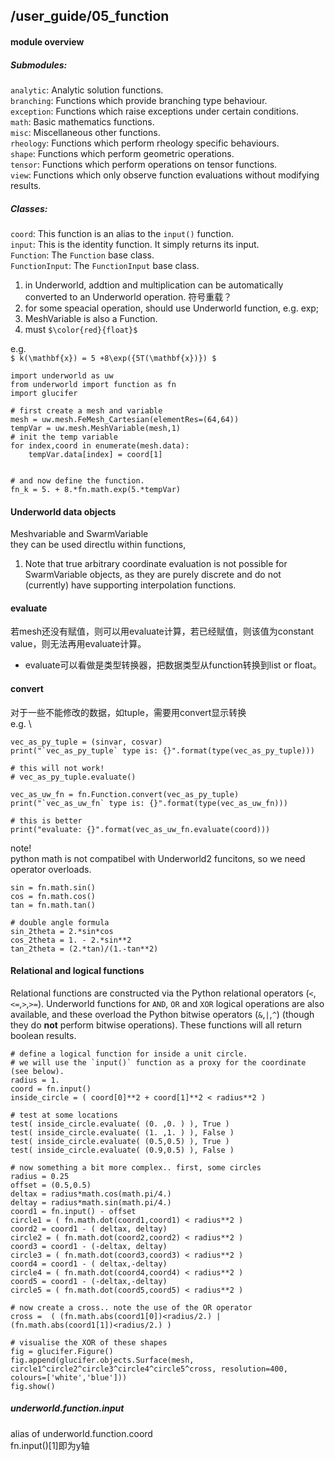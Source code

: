 ## /user_guide/05_function
#### module overview
##### Submodules:
`analytic`: Analytic solution functions.  
`branching`: Functions which provide branching type behaviour.  
`exception`: Functions which raise exceptions under certain conditions.  
`math`: Basic mathematics functions.  
`misc`: Miscellaneous other functions.  
`rheology`: Functions which perform rheology specific behaviours.  
`shape`: Functions which perform geometric operations.  
`tensor`: Functions which perform operations on tensor functions.  
`view`: Functions which only observe function evaluations without modifying results.  

##### Classes:
`coord`: This function is an alias to the `input()` function.  
`input`: This is the identity function. It simply returns its input.  
`Function`: The `Function` base class.  
`FunctionInput`: The `FunctionInput` base class.
1. in Underworld, addtion and multiplication can be automatically converted to an Underworld operation. 符号重载？
2. for some speacial operation, should use Underworld function, e.g. exp;
3. MeshVariable is also a Function.
4. must `$\color{red}{float}$`

e.g. \
`$
    k(\mathbf{x}) = 5 +8\exp({5T(\mathbf{x})})
$`
```
import underworld as uw
from underworld import function as fn
import glucifer

# first create a mesh and variable
mesh = uw.mesh.FeMesh_Cartesian(elementRes=(64,64))
tempVar = uw.mesh.MeshVariable(mesh,1)
# init the temp variable 
for index,coord in enumerate(mesh.data):
    tempVar.data[index] = coord[1]

    
# and now define the function.
fn_k = 5. + 8.*fn.math.exp(5.*tempVar) 
```
#### Underworld data objects
Meshvariable and SwarmVariable\
they can be used directlu within functions, 
1. Note that true arbitrary coordinate evaluation is not possible for SwarmVariable objects, as they are purely discrete and do not (currently) have supporting interpolation functions.
 

#### evaluate
若mesh还没有赋值，则可以用evaluate计算，若已经赋值，则该值为constant value，则无法再用evaluate计算。
- evaluate可以看做是类型转换器，把数据类型从function转换到list or float。

#### convert
对于一些不能修改的数据，如tuple，需要用convert显示转换\
e.g. \
```
vec_as_py_tuple = (sinvar, cosvar)
print("`vec_as_py_tuple` type is: {}".format(type(vec_as_py_tuple)))

# this will not work!
# vec_as_py_tuple.evaluate()  

vec_as_uw_fn = fn.Function.convert(vec_as_py_tuple)
print("`vec_as_uw_fn` type is: {}".format(type(vec_as_uw_fn)))

# this is better
print("evaluate: {}".format(vec_as_uw_fn.evaluate(coord)))
```
note!\
python math is not compatibel with Underworld2 funcitons, so we need operator overloads.
```
sin = fn.math.sin()
cos = fn.math.cos()
tan = fn.math.tan()

# double angle formula
sin_2theta = 2.*sin*cos
cos_2theta = 1. - 2.*sin**2
tan_2theta = (2.*tan)/(1.-tan**2)
```
#### Relational and logical functions
Relational functions are constructed via the Python relational operators (`<`,`<=`,`>`,`>=`). Underworld functions for `AND`, `OR` and `XOR` logical operations are also available, and these overload the Python bitwise operators (`&`,`|`,`^`) (though they do **not** perform bitwise operations). These functions will all return boolean results.
```
# define a logical function for inside a unit circle.
# we will use the `input()` function as a proxy for the coordinate (see below).
radius = 1.
coord = fn.input()
inside_circle = ( coord[0]**2 + coord[1]**2 < radius**2 )

# test at some locations
test( inside_circle.evaluate( (0. ,0. ) ), True )
test( inside_circle.evaluate( (1. ,1. ) ), False )
test( inside_circle.evaluate( (0.5,0.5) ), True )
test( inside_circle.evaluate( (0.9,0.5) ), False )

# now something a bit more complex.. first, some circles
radius = 0.25
offset = (0.5,0.5)
deltax = radius*math.cos(math.pi/4.)
deltay = radius*math.sin(math.pi/4.)
coord1 = fn.input() - offset 
circle1 = ( fn.math.dot(coord1,coord1) < radius**2 )
coord2 = coord1 - ( deltax, deltay)
circle2 = ( fn.math.dot(coord2,coord2) < radius**2 )
coord3 = coord1 - (-deltax, deltay)
circle3 = ( fn.math.dot(coord3,coord3) < radius**2 )
coord4 = coord1 - ( deltax,-deltay)
circle4 = ( fn.math.dot(coord4,coord4) < radius**2 )
coord5 = coord1 - (-deltax,-deltay)
circle5 = ( fn.math.dot(coord5,coord5) < radius**2 )

# now create a cross.. note the use of the OR operator
cross =  ( (fn.math.abs(coord1[0])<radius/2.) | (fn.math.abs(coord1[1])<radius/2.) )

# visualise the XOR of these shapes
fig = glucifer.Figure()
fig.append(glucifer.objects.Surface(mesh, circle1^circle2^circle3^circle4^circle5^cross, resolution=400, colours=['white','blue']))
fig.show()
```
##### underworld.function.input
alias of underworld.function.coord \
fn.input()[1]即为y轴